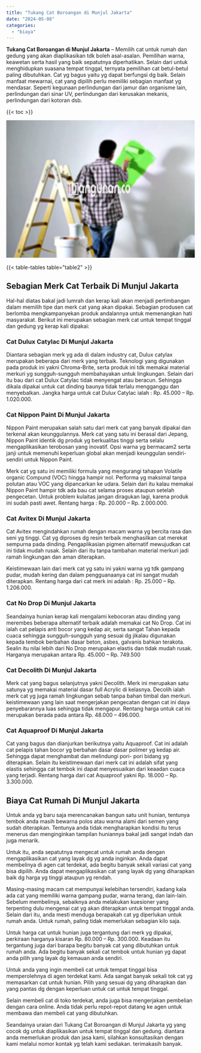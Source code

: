 ```yaml
---
title: "Tukang Cat Boroangan di Munjul Jakarta"
date: "2024-05-08"
categories: 
  - "biaya"
---
```


**Tukang Cat Boroangan di Munjul Jakarta** – Memilih cat untuk rumah dan gedung yang akan diaplikasikan tdk boleh asal-asalan. Pemilihan warna, keawetan serta hasil yang baik sepatutnya diperhatikan. Selain dari untuk menghidupkan suasana tempat tinggal, ternyata pemilihan cat betul-betul paling dibutuhkan. Cat yg bagus yaitu yg dapat berfungsi dg baik. Selain manfaat mewarnai, cat yang dipilih perlu memiliki sebagian manfaat yg mendasar. Seperti kegunaan perlindungan dari jamur dan organisme lain, perlindungan dari sinar UV, perlindungan dari kerusakan mekanis, perlindungan dari kotoran dsb.

{{< toc >}}

![](/images/jasa-cat-murah01.png)

{{< table-tables table="table2" >}}

## Sebagian Merk Cat Terbaik Di Munjul Jakarta

Hal-hal diatas bakal jadi lumrah dan kerap kali akan menjadi pertimbangan dalam memilih tipe dan merk cat yang akan dipakai. Sebagian produsen cat berlomba mengkampanyekan produk andalannya untuk memenangkan hati masyarakat. Berikut ini merupakan sebagian merk cat untuk tempat tinggal dan gedung yg kerap kali dipakai:

### Cat Dulux Catylac Di Munjul Jakarta

Diantara sebagian merk yg ada di dalam industry cat, Dulux catylax merupakan beberapa dari merk yang terbaik. Teknologi yang digunakan pada produk ini yakni Chroma-Brite, serta produk ini tdk memakai material merkuri yg sungguh-sungguh membahayakan untuk lingkungan. Selain dari itu bau dari cat Dulux Catylac tidak menyengat atau beracun. Sehingga dikala dipakai untuk cat dinding baunya tidak terlalu mengganggu dan menyebalkan. Jangka harga untuk cat Dulux Catylac ialah : Rp. 45.000 – Rp. 1.020.000.

### Cat Nippon Paint Di Munjul Jakarta

Nippon Paint merupakan salah satu dari merk cat yang banyak dipakai dan terkenal akan keunggulannya. Merk cat yang satu ini berasal dari Jepang, Nippon Paint identik dg produk yg berkualitas tinggi serta selalu mengaplikasikan terobosan yang inovatif. Opsi warna yg bermacam2 serta janji untuk memenuhi keperluan global akan menjadi keunggulan sendiri-sendiri untuk Nippon Paint.

Merk cat yg satu ini memiliki formula yang mengurangi tahapan Volatile organic Compund (VOC) hingga hampir nol. Performa yg maksimal tanpa polutan atau VOC yang dipancarkan ke udara. Selain dari itu kalau memakai Nippon Paint hampir tdk ada bau cat selama proses ataupun setelah pengecetan. Untuk problem kulaitas jangan diragukan lagi, karena produk ini sudah pasti awet. Rentang harga : Rp. 20.000 – Rp. 2.000.000.

### Cat Avitex Di Munjul Jakarta

Cat Avitex mengindahkan rumah dengan macam warna yg bercita rasa dan seni yg tinggi. Cat yg diproses dg resin terbaik menghasilkan cat merekat sempurna pada dinding. Pengaplikasian pigmen alternatif mewujudkan cat ini tidak mudah rusak. Selain dari itu tanpa tambahan material merkuri jadi ramah lingkungan dan aman diterapkan.

Keistimewaan lain dari merk cat yg satu ini yakni warna yg tdk gampang pudar, mudah kering dan dalam pengguanaanya cat ini sangat mudah diterapkan. Rentang harga dari cat merk ini adalah : Rp. 25.000 – Rp. 1.206.000.

### Cat No Drop Di Munjul Jakarta

Seandainya hunian kerap kali mengalami kebocoran atau dinding yang merembes beberapa alternatif terbaik adalah memakai cat No Drop. Cat ini ialah cat pelapis anti bocor yang kedap air, serta sangat Tahan kepada cuaca sehingga sungguh-sungguh yang sesuai dg jikalau digunakan kepada tembok berbahan dasar beton, asbes, galvanis bahkan terakota. Sealin itu nilai lebih dari No Drop merupakan elastis dan tidak mudah rusak. Harganya merupakan antara Rp. 45.000 – Rp. 749.500

### Cat Decolith Di Munjul Jakarta

Merk cat yang bagus selanjutnya yakni Decolith. Merk ini merupakan satu satunya yg memakai material dasar full Acrylic di kelasnya. Decolih ialah merk cat yg juga ramah lingkungan sebab tanpa bahan timbal dan merkuri. keistimewaan yang lain saat mengerjakan pengecatan dengan cat ini daya penyebarannya luas sehingga tidak mengapur. Rentang harga untuk cat ini merupakan berada pada antara Rp. 48.000 – 496.000.

### Cat Aquaproof Di Munjul Jakarta

Cat yang bagus dan dianjurkan berikutnya yaitu Aquaproof. Cat ini adalah cat pelapis tahan bocor yg berbahan dasar dasar polimer yg kedap air. Sehingga dapat menghambat dan melindungi pori- pori bidang yg diterapkan. Selain itu keistimewaan dari merk cat ini adalah sifat yang elastis sehingga cat tembok ini dapat menyesuaikan dari keaadan cuaca yang terjadi. Rentang harga dari cat Aquaproof yakni Rp. 18.000 – Rp. 3.300.000.

## Biaya Cat Rumah Di Munjul Jakarta

Untuk anda yg baru saja merencanakan bangun satu unit hunian, tentunya tembok anda masih bewarna polos atau warna alami dari semen yang sudah diterapkan. Tentunya anda tidak mengharapkan kondisi itu terus menerus dan menginginkan tampilan huniannya bakal jadi sangat indah dan juga menarik.

Untuk itu, anda sepatutnya mengecat untuk rumah anda dengan mengaplikasikan cat yang layak dg yg anda inginkan. Anda dapat membelinya di agen cat terdekat, ada begitu banyak sekali variasi cat yang bisa dipilih. Anda dapat mengaplikasikan cat yang layak dg yang diharapkan baik dg harga yg tinggi ataupun yg rendah.

Masing-masing macam cat mempunyai kelebihan tersendiri, kadang kala ada cat yang memiliki warna gampang pudar, warna terang, dan lain-lain. Sebelum membelinya, sebaiknya anda melakukan kuesioner yang terpenting dulu mengenai cat yg akan diterapkan untuk tempat tinggal anda. Selain dari itu, anda mesti menduga berapakah cat yg diperlukan untuk rumah anda. Untuk rumah, paling tidak memerlukan sebagian kilo saja.

Untuk harga cat untuk hunian juga tergantung dari merk yg dipakai, perkiraan harganya kisaran Rp. 80.000 – Rp. 300.000. Keadaan itu tergantung juga dari barapa begitu banyak cat yang dibutuhkan untuk rumah anda. Ada begitu banyak sekali cat tembok untuk hunian yg dapat anda pilih yang layak dg kemauan anda sendiri.

Untuk anda yang ingin membeli cat untuk tempat tinggal bisa memperolehnya di agen terdekat kami. Ada sangat banyak sekali tok cat yg memasarkan cat untuk hunian. Pilih yang sesuai dg yang diharapkan dan yang pantas dg dengan keperluan untuk cat untuk tempat tinggal.

Selain membeli cat di toko terdekat, anda juga bisa mengerjakan pembelian dengan cara online. Anda tidak perlu repot-repot datang ke agen untuk membawa dan membeli cat yang dibutuhkan.

Seandainya uraian dari Tukang Cat Boroangan di Munjul Jakarta yg yang cocok dg untuk diaplikasikan untuk tempat tinggal dan gedung. diantara anda memerlukan produk dan jasa kami, silahkan konsultasikan dengan kami melalui nomor kontak yg telah kami sediakan. terimakasih banyak.
